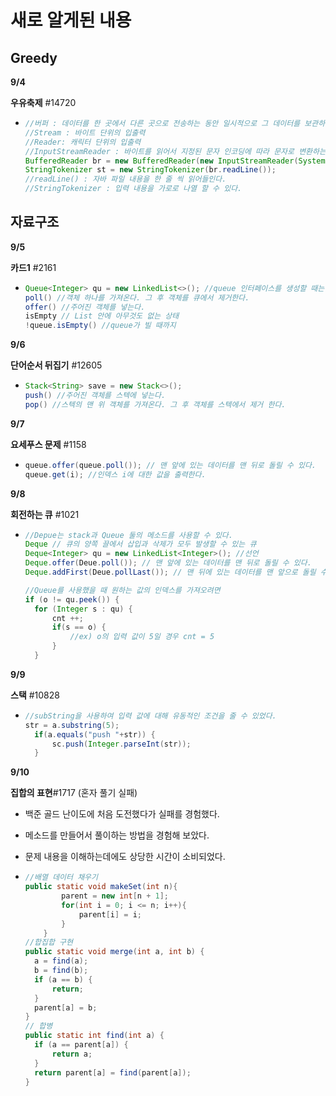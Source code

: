 #  새로 알게된 내용







## Greedy

**9/4**

**우유축제** #14720

* ```java
  //버퍼 : 데이터를 한 곳에서 다른 곳으로 전송하는 동안 일시적으로 그 데이터를 보관하는 임시 메모리 영역
  //Stream : 바이트 단위의 입출력
  //Reader: 캐릭터 단위의 입출력
  //InputStreamReader : 바이트를 읽어서 지정된 문자 인코딩에 따라 문자로 변환하는데 사용한다.
  BufferedReader br = new BufferedReader(new InputStreamReader(System.in));
  StringTokenizer st = new StringTokenizer(br.readLine());
  //readLine() : 자바 파일 내용을 한 줄 씩 읽어들인다.
  //StringTokenizer : 입력 내용을 가로로 나열 할 수 있다.
  ```



## 자료구조

**9/5**

**카드1** #2161

* ```java
  Queue<Integer> qu = new LinkedList<>(); //queue 인터페이스를 생성할 때는 LinkedList를 사용한다.
  poll() //객체 하나를 가져온다. 그 후 객체를 큐에서 제거한다.
  offer() //주어진 객체를 넣는다.
  isEmpty // List 안에 아무것도 없는 상태
  !queue.isEmpty() //queue가 빌 때까지
  ```

**9/6**

**단어순서 뒤집기** #12605

* ```java
  Stack<String> save = new Stack<>();
  push() //주어진 객체를 스텍에 넣는다.
  pop() //스텍의 맨 위 객체를 가져온다. 그 후 객체를 스텍에서 제거 한다.
  ```

**9/7**

**요세푸스 문제** #1158

* ```java
  queue.offer(queue.poll()); // 맨 앞에 있는 데이터를 맨 뒤로 돌릴 수 있다.
  queue.get(i); //인덱스 i에 대한 값을 출력한다.
  ```

**9/8**

**회전하는 큐** #1021

* ```java
  //Depue는 stack과 Queue 둘의 메소드를 사용할 수 있다.
  Deque // 큐의 양쪽 끌에서 삽입과 삭제가 모두 발생할 수 있는 큐
  Deque<Integer> qu = new LinkedList<Integer>(); //선언
  Deque.offer(Deue.poll()); // 맨 앞에 있는 데이터를 맨 뒤로 돌릴 수 있다.
  Deque.addFirst(Deue.pollLast()); // 맨 뒤에 있는 데이터를 맨 앞으로 돌릴 수 있다.
  
  //Queue를 사용했을 때 원하는 값의 인덱스를 가져오려면
  if (o != qu.peek()) {
  	for (Integer s : qu) {
  		cnt ++;
  		if(s == o) {
  			//ex) o의 입력 값이 5일 경우 cnt = 5
  		}			
  	}
  ```

**9/9**

**스택** #10828

* ```java
  //subString을 사용하여 입력 값에 대해 유동적인 조건을 줄 수 있었다.
  str = a.substring(5);
  	if(a.equals("push "+str)) {
  		sc.push(Integer.parseInt(str));
  	}
  ```

**9/10**

**집합의 표현**#1717 (혼자 풀기 실패)

* 백준 골드 난이도에 처음 도전했다가 실패를 경험했다.
* 메소드를 만들어서 풀이하는 방법을 경험해 보았다.
* 문제 내용을 이해하는데에도 상당한 시간이 소비되었다.

* ```java
  //배열 데이터 채우기
  public static void makeSet(int n){
          parent = new int[n + 1];
          for(int i = 0; i <= n; i++){
              parent[i] = i;
          }
      }
  //합집합 구현
  public static void merge(int a, int b) {
  	a = find(a);
  	b = find(b);
  	if (a == b) {
  		return;
  	}
  	parent[a] = b;
  }
  // 합병	
  public static int find(int a) {
  	if (a == parent[a]) {
  		return a;
  	}
  	return parent[a] = find(parent[a]);
  }
  ```